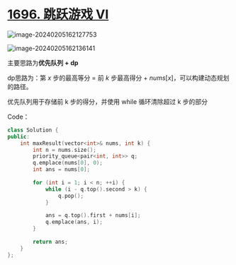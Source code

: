 # [1696. 跳跃游戏 VI](https://leetcode.cn/problems/jump-game-vi/)

![image-20240205162127753](http://henry-typora.oss-cn-beijing.aliyuncs.com/img/image-20240205162127753.png)

![image-20240205162136141](http://henry-typora.oss-cn-beijing.aliyuncs.com/img/image-20240205162136141.png)



主要思路为**优先队列 + dp**

dp思路为：第 $x$ 步的最高等分 = 前 $k$ 步最高得分 + $nums[x]$，可以构建动态规划的路径。

优先队列用于存储前 k 步的得分，并使用 while 循环清除超过 k 步的部分



Code：

```c++
class Solution {
public:
    int maxResult(vector<int>& nums, int k) {
        int n = nums.size();
        priority_queue<pair<int, int>> q;
        q.emplace(nums[0], 0);
        int ans = nums[0];
        
        for (int i = 1; i < n; ++i) {
            while (i - q.top().second > k) {
                q.pop();
            }
            
            ans = q.top().first + nums[i];
            q.emplace(ans, i);
        }
        
        return ans;
    }
};
```

